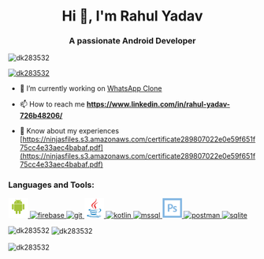 <h1 align="center">Hi 👋, I'm Rahul Yadav</h1>
<h3 align="center">A passionate Android Developer</h3>

<p align="left"> <img src="https://komarev.com/ghpvc/?username=dk283532&label=Profile%20views&color=0e75b6&style=flat" alt="dk283532" /> </p>

<p align="left"> <a href="https://github.com/ryo-ma/github-profile-trophy"><img src="https://github-profile-trophy.vercel.app/?username=dk283532" alt="dk283532" /></a> </p>

- 🔭 I’m currently working on [WhatsApp Clone](https://github.com/dk283532/Whatsapp-Clone.git)

- 📫 How to reach me **https://www.linkedin.com/in/rahul-yadav-726b48206/**

- 📄 Know about my experiences [https://ninjasfiles.s3.amazonaws.com/certificate289807022e0e59f651f75cc4e33aec4babaf.pdf](https://ninjasfiles.s3.amazonaws.com/certificate289807022e0e59f651f75cc4e33aec4babaf.pdf)


<h3 align="left">Languages and Tools:</h3>
<p align="left"> <a href="https://developer.android.com" target="_blank"> <img src="https://raw.githubusercontent.com/devicons/devicon/master/icons/android/android-original-wordmark.svg" alt="android" width="40" height="40"/> </a> <a href="https://firebase.google.com/" target="_blank"> <img src="https://www.vectorlogo.zone/logos/firebase/firebase-icon.svg" alt="firebase" width="40" height="40"/> </a> <a href="https://git-scm.com/" target="_blank"> <img src="https://www.vectorlogo.zone/logos/git-scm/git-scm-icon.svg" alt="git" width="40" height="40"/> </a> <a href="https://www.java.com" target="_blank"> <img src="https://raw.githubusercontent.com/devicons/devicon/master/icons/java/java-original.svg" alt="java" width="40" height="40"/> </a> <a href="https://kotlinlang.org" target="_blank"> <img src="https://www.vectorlogo.zone/logos/kotlinlang/kotlinlang-icon.svg" alt="kotlin" width="40" height="40"/> </a> <a href="https://www.microsoft.com/en-us/sql-server" target="_blank"> <img src="https://www.svgrepo.com/show/303229/microsoft-sql-server-logo.svg" alt="mssql" width="40" height="40"/> </a> <a href="https://www.photoshop.com/en" target="_blank"> <img src="https://raw.githubusercontent.com/devicons/devicon/master/icons/photoshop/photoshop-line.svg" alt="photoshop" width="40" height="40"/> </a> <a href="https://postman.com" target="_blank"> <img src="https://www.vectorlogo.zone/logos/getpostman/getpostman-icon.svg" alt="postman" width="40" height="40"/> </a> <a href="https://www.sqlite.org/" target="_blank"> <img src="https://www.vectorlogo.zone/logos/sqlite/sqlite-icon.svg" alt="sqlite" width="40" height="40"/> </a> </p>

<p><img align="left" src="https://github-readme-stats.vercel.app/api/top-langs?username=dk283532&show_icons=true&locale=en&layout=compact" alt="dk283532" /></p>

<p>&nbsp;<img align="center" src="https://github-readme-stats.vercel.app/api?username=dk283532&show_icons=true&locale=en" alt="dk283532" /></p>

<p><img align="center" src="https://github-readme-streak-stats.herokuapp.com/?user=dk283532&" alt="dk283532" /></p>
